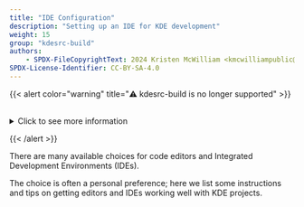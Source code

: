 ```yaml
---
title: "IDE Configuration"
description: "Setting up an IDE for KDE development"
weight: 15
group: "kdesrc-build"
authors:
    - SPDX-FileCopyrightText: 2024 Kristen McWilliam <kmcwilliampublic@gmail.com>
SPDX-License-Identifier: CC-BY-SA-4.0
---
```


{{< alert color="warning" title="⚠️ kdesrc-build is no longer supported" >}}

</br>
<details>
<summary>Click to see more information</summary></br>

[kdesrc-build](https://invent.kde.org/sdk/kdesrc-build),
the tool that was used previously for this tutorial, is no longer supported.

While the tool is stable and still works for our veteran developers, if you are starting out with KDE development now, we recommend that you switch to
[kde-builder](https://kde-builder.kde.org/). Once you run it for the first time after installation, it will ask whether you want to migrate your existing `kdesrc-buildrc` configuration file to the new `kde-builder.yaml` file.

Any support questions related to this tutorial can be asked on the
[KDE New Contributors](https://go.kde.org/matrix/#/#new-contributors:kde.org) group on
[Matrix](https://community.kde.org/Matrix).

See also [Where to find the development team]({{< ref "help-developers" >}}).

</details>

{{< /alert >}}

There are many available choices for code editors and Integrated Development
Environments (IDEs). 

The choice is often a personal preference; here we list some instructions and
tips on getting editors and IDEs working well with KDE projects.
